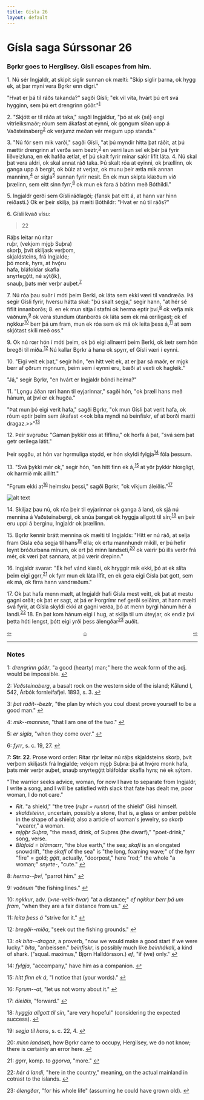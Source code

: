 ```yaml
---
title: Gísla 26
layout: default
---
```


# Gísla saga Súrssonar 26

### B&#x1EB;rkr goes to Hergilsey. Gísli escapes from him.

1\. Nú sér Ingjaldr, at skipit siglir sunnan ok mælti: "Skip siglir þarna, ok hygg ek, at þar myni vera B&#x1EB;rkr enn digri."

"Hvat er þá til ráðs takanda?" sagði Gísli; "ek vil vita, hvárt þú ert svá hygginn, sem þú ert drengrinn góðr."<sup id="a1">[1](#myfootnote1)</sup>

2\. "Skjótt er til ráða at taka," sagði Ingjaldur, "þó at ek {sé} engi vitrleiksmaðr; róum sem ákafast at eynni, ok g&#x1EB;ngum síðan upp á Vaðsteinaberg<sup id="a2">[2](#myfootnote2)</sup> ok verjumz meðan vér megum upp standa."

3\. "Nú fór sem mik varði," sagði Gísli, "at þú myndir hitta þat ráðit, at þú mættir drengrinn af verða sem beztr,<sup id="a3">[3](#myfootnote3)</sup> en verri laun sel ek þér þá fyrir liðveizluna, en ek hafða ætlat, ef þú skalt fyrir mínar sakir lífit láta. 4. Nú skal þat vera aldri, ok skal annat ráð taka. Þú skalt róa at eyinni, ok þrællinn, ok ganga upp á bergit, ok búiz at verjaz, ok munu þeir ætla mik annan manninn,<sup id="a4">[4](#myfootnote4)</sup> er sigla<sup id="a5">[5](#myfootnote5)</sup> sunnan fyrir nesit. En ek mun skipta klæðum við þrælinn, sem eitt sinn fyrr,<sup id="a6">[6](#myfootnote6)</sup> ok mun ek fara á bátinn með Bóthildi."

5\. Ingjaldr gerði sem Gísli ráðlagði; {fansk þat eitt á, at hann var hinn reiðasti.} Ok er þeir skilja, þá mælti Bóthildr: "Hvat er nú til ráðs?"

6\. Gísli kvað vísu:

   >22   
   >    
   Ráþs leitar nú rítar   
   ruþr, (vekjom mj&#x1EB;þ Suþra)   
   skorþ, þvít skiljask verþom,   
   skjaldsteins, frá Ingjalde;   
   þó monk, hyrs, at hvǫ́ru   
   hafa, bláfoldar skafla   
   snyrtegǫ́tt, né sýt{ik},   
   snauþ, þats mér verþr auþet.<sup id="a7">[7](#myfootnote7)</sup>   

7\. Nú róa þau suðr í móti þeim Berki, ok láta sem ekki væri til vandræða. Þá segir Gísli fyrir, hversu hátta skal: "þú skalt segja," segir hann, "at hér sé fíflit innanborðs; 8. en ek mun sitja í stafni ok herma eptir því,<sup id="a8">[8](#myfootnote8)</sup> ok vefja mik vaðnum,<sup id="a9">[9](#myfootnote9)</sup> ok vera stundum útanborðs ok láta sem ek má &oelig;riligast; ok ef n&#x1EB;kkur<sup id="a10">[10](#myfootnote10)</sup> berr þá um fram, mun ek róa sem ek má ok leita þess á,<sup id="a11">[11](#myfootnote11)</sup> at sem skjótast skili með oss."

9\. Ok nú r&oelig;r hón í móti þeim, ok þó eigi allnærri þeim Berki, ok lætr sem hón bregði til miða.<sup id="a12">[12](#myfootnote12)</sup> Nú kallar B&#x1EB;rkr á hana ok spyrr, ef Gísli væri í eynni.

10\. "Eigi veit ek þat," segir hón, "en hitt veit ek, at er þar sá maðr, er mj&#x1EB;k berr af &#x1EB;ðrum m&#x1EB;nnum, þeim sem í eynni eru, bæði at vexti ok hagleik."

"Já," segir B&#x1EB;rkr, "en hvárt er Ingjaldr bóndi heima?"

11\. "L&#x1EB;ngu áðan r&oslash;ri hann til eyjarinnar," sagði hón, "ok þræll hans með hánum, at því er ek hugða."

"Þat mun þó eigi verit hafa," sagði B&#x1EB;rkr, "ok mun Gísli þat verit hafa, ok róum eptir þeim sem ákafast <<ok bíta myndi nú beinfiskr, ef at borði mætti dragaz.>>"<sup id="a13">[13](#myfootnote13)</sup>

12\. Þeir sv&#x1EB;ruðu: "Gaman þykkir oss at fíflinu," ok horfa á þat, "svá sem þat getr &oelig;rilega látit."

Þeir s&#x1EB;gðu, at hón var h&#x1EB;rmuliga st&#x1EB;dd, er hón skyldi fylgja<sup id="a14">[14](#myfootnote14)</sup> fóla þessum.

13\. "Svá þykki mér ok," segir hón, "en hitt finn ek á,<sup id="a15">[15](#myfootnote15)</sup> at yðr þykkir hl&oelig;gligt, ok harmið mik alllítt."

"F&#x1EB;rum ekki at<sup id="a16">[16](#myfootnote16)</sup> heimsku þessi," sagði B&#x1EB;rkr, "ok víkjum áleiðis."<sup id="a17">[17](#myfootnote17)</sup>

![alt text](https://upload.wikimedia.org/wikipedia/commons/f/ff/G%C3%ADsla_saga_Illustration_5_-_Gisli_slips_through_Bork%27s_fingers.jpg "Gisli slips through Bork's fingers")

14\. Skiljaz þau nú, ok róa þeir til eyjarinnar ok ganga á land, ok sjá nú mennina á Vaðsteinabergi, ok snúa þangat ok hyggja allgott til sín;<sup id="a18">[18](#myfootnote18)</sup> en þeir eru uppi á berginu, Ingjaldr ok þrællinn.

15\. B&#x1EB;rkr kennir brátt mennina ok mælti til Ingjalds: "Hitt er nú ráð, at selja fram Gísla eða segja til hans<sup id="a19">[19](#myfootnote19)</sup> ella; ok ertu mannhundr mikill, er þú hefir leynt bróðurbana mínum, ok ert þó minn landseti,<sup id="a20">[20](#myfootnote20)</sup> ok værir þú ills verðr frá mér, ok væri þat sannara, at þú værir drepinn."

16\. Ingjaldr svarar: "Ek hef vánd klæði, ok hryggir mik ekki, þó at ek slíta þeim eigi g&#x1EB;rr,<sup id="a21">[21](#myfootnote21)</sup> ok fyrr mun ek láta lífit, en ek gera eigi Gísla þat gott, sem ek má, ok firra hann vandræðum."

17\. Ok þat hafa menn mælt, at Ingjaldr hafi Gísla mest veitt, ok þat at mestu gagni orðit; ok þat er sagt, at þá er Þorgrímr nef gerði seiðinn, at hann mælti svá fyrir, at Gísla skyldi ekki at gagni verða, þó at menn byrgi hánum hér á landi.<sup id="a22">[22](#myfootnote22)</sup> 18\. En þat kom hánum eigi í hug, at skilja til um úteyjar, ok endiz því þetta hóti lengst, þótt eigi yrði þess álengðar<sup id="a1">[23](#myfootnote23)</sup> auðit.

<div style="float: left"><a href="http://rcblack.net/Gisla_saga/Gisla_25">⇦</a></div>
<div style="float: right"><a href="http://rcblack.net/Gisla_saga/Gisla_27">⇨</a></div>
<div style="margin: 0 auto; width: 100px;"><a href="http://rcblack.net/Gisla_saga/Gisla_home">&#8962;</a></div>

---

### Notes

<a name="myfootnote1" id="f1">1</a>:
 _drengrinn góðr_, "a good (hearty) man;" here the weak form of the adj. would be impossible.
[↩](#a1)

<a name="myfootnote2" id="f2">2</a>:
 _Vaðsteinaberg_, a basalt rock on the western side of the island; Kålund I, 542, Árbók fornleifafjel. 1893, s. 3.
[↩](#a2)

<a name="myfootnote3" id="f3">3</a>:
 _þat ráðit--beztr_, "the plan by which you coul dbest prove yourself to be a good man."
[↩](#a3)

<a name="myfootnote4" id="f4">4</a>:
 _mik--manninn_, "that I am one of the two."
[↩](#a4)

<a name="myfootnote5" id="f5">5</a>:
 _er sigla_, "when they come over."
[↩](#a5)

<a name="myfootnote6" id="f6">6</a>:
 _fyrr_, s. c. 19, 27.
[↩](#a6)

<a name="myfootnote7" id="f7">7</a>:
 __Str. 22__. Prose word order: Rítar rþr leitar nú ráþs skjaldsteins skorþ, þvít verþom skiljastk frá Ingjalde; vekjom mj&#x1EB;þ Suþra: þá at hvǫ́ro monk hafa, þats mér verþr auþet, snauþ snyrtegǫ́tt bláfoldar skafla hyrs; né ek sýtom.

"The warrior seeks advice, woman, for now I have to separate from Ingjaldr, I write a song, and I will be satisfied with slack that fate has dealt me, poor woman, I do not care."

* _Rít_. "a shield," "the tree (_ruþr = runnr_) of the shield" Gísli himself.
* _skaldsteinn_, uncertain, possibly a stone, that is, a glass or amber pebble in the shape of a shield; also a article of woman's jewelry, so _skorþ_ "wearer," a woman.
* _mj&#x1EB;þr Suþra_, "the mead, drink, of Suþres (the dwarf)," "poet-drink," song, verse.
* _Bláfold = blám&oelig;rr_, "the blue earth," the sea; _skafl_ is an elongated snowdrift, "the _skafl_ of the sea" is "the long, foaming wave;" of the _hyrr_ "fire" = gold; _gǫ́tt_, actually, "doorpost," here "rod;" the whole "a woman;" _snyrte-_, "cute."
[↩](#a7)

<a name="myfootnote8" id="f8">8</a>:
 _herma--því_, "parrot him."
[↩](#a8)

<a name="myfootnote9" id="f9">9</a>:
 _vaðnum_ "the fishing lines."
[↩](#a9)

<a name="myfootnote10" id="f10">10</a>:
 _n&#x1EB;kkur_, adv. (>_ne-veitk-hvar_) "at a distance;" _ef n&#x1EB;kkur berr þá um fram_, "when they are a fair distance from us."
[↩](#a10)

<a name="myfootnote11" id="f11">11</a>:
 _leita þess á_ "strive for it."
[↩](#a11)

<a name="myfootnote12" id="f12">12</a>:
 _bregði--miða_, "seek out the fishing grounds."
[↩](#a12)

<a name="myfootnote13" id="f13">13</a>:
 _ok bíta--dragaz_, a proverb, "now we would make a good start if we were lucky." _bíta_, "anbeissen." _beinfiskr_, is possibly much like _beinhákall_, a kind of shark. ("squal. maximus," Bj&#x1EB;rn Halldórsson.) _ef_, "if (we) only."
[↩](#a13)

<a name="myfootnote14" id="f14">14</a>:
 _fylgja_, "accompany," have him as a companion.
[↩](#a14)

<a name="myfootnote15" id="f15">15</a>:
 _hitt finn ek á_, "I notice that (your words)."
[↩](#a15)

<a name="myfootnote16" id="f16">16</a>:
 _F&#x1EB;rum--at_, "let us not worry about it."
[↩](#a16)

<a name="myfootnote17" id="f17">17</a>:
 _áleiðis_, "forward."
[↩](#a17)

<a name="myfootnote18" id="f18">18</a>:
 _hyggja allgott til sín_, "are very hopeful" (considering the expected success).
[↩](#a18)

<a name="myfootnote19" id="f19">19</a>:
 _segja til hans_, s. c. 22, 4.
[↩](#a19)

<a name="myfootnote20" id="f20">20</a>:
 _minn landseti_, how B&#x1EB;rkr came to occupy, Hergilsey, we do not know; there is certainly an error here.
[↩](#a20)

<a name="myfootnote21" id="f21">21</a>:
 _g&#x1EB;rr_, komp. to _g&#x1EB;orva_, "more."
[↩](#a21)

<a name="myfootnote22" id="f22">22</a>:
 _hér á landi_, "here in the country," meaning, on the actual mainland in cotrast to the islands.
[↩](#a22)

<a name="myfootnote23" id="f23">23</a>:
 _álengðar_, "for his whole life" (assuming he could have grown old).
[↩](#a23)
